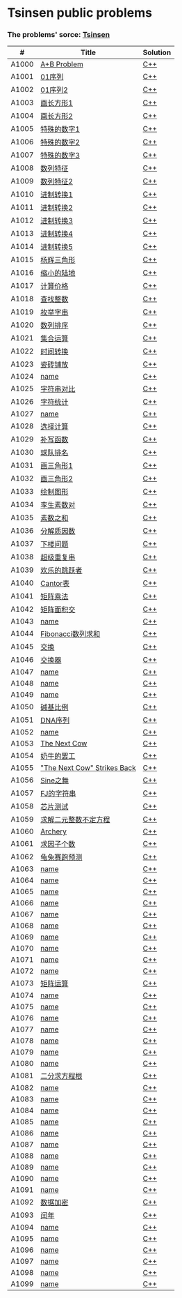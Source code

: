 # Tsinsen public problems

### The problems' sorce: [Tsinsen](http://www.tsinsen.com/ProblemArchive.page)

| # | Title | Solution |
|---| ----- | -------- |
|A1000|[A+B Problem](http://www.tsinsen.com/A1000) | [C++](./cpp/A1000/main.cpp)|
|A1001|[01序列](http://www.tsinsen.com/A1001) | [C++](./cpp/A1001/main.cpp)|
|A1002|[01序列2](http://www.tsinsen.com/A1002) | [C++](./cpp/A1002/main.cpp)|
|A1003|[画长方形1](http://www.tsinsen.com/A1003) | [C++](./cpp/A1003/main.cpp)|
|A1004|[画长方形2](http://www.tsinsen.com/A1004) | [C++](./cpp/A1004/main.cpp)|
|A1005|[特殊的数字1](http://www.tsinsen.com/A1005) | [C++](./cpp/A1005/main.cpp)|
|A1006|[特殊的数字2](http://www.tsinsen.com/A1006) | [C++](./cpp/A1006/main.cpp)|
|A1007|[特殊的数字3](http://www.tsinsen.com/A1007) | [C++](./cpp/A1007/main.cpp)|
|A1008|[数列特征](http://www.tsinsen.com/A1008) | [C++](./cpp/A1008/main.cpp)|
|A1009|[数列特征2](http://www.tsinsen.com/A1009) | [C++](./cpp/A1009/main.cpp)|
|A1010|[进制转换1](http://www.tsinsen.com/A1010) | [C++](./cpp/A1010/main.cpp)|
|A1011|[进制转换2](http://www.tsinsen.com/A1011) | [C++](./cpp/A1011/main.cpp)|
|A1012|[进制转换3](http://www.tsinsen.com/A1012) | [C++](./cpp/A1012/main.cpp)|
|A1013|[进制转换4](http://www.tsinsen.com/A1013) | [C++](./cpp/A1013/main.cpp)|
|A1014|[进制转换5](http://www.tsinsen.com/A1014) | [C++](./cpp/A1014/main.cpp)|
|A1015|[杨辉三角形](http://www.tsinsen.com/A1015) | [C++](./cpp/A1015/main.cpp)|
|A1016|[缩小的陆地](http://www.tsinsen.com/A1016) | [C++](./cpp/A1016/main.cpp)|
|A1017|[计算价格](http://www.tsinsen.com/A1017) | [C++](./cpp/A1017/main.cpp)|
|A1018|[查找整数](http://www.tsinsen.com/A1018) | [C++](./cpp/A1018/main.cpp)|
|A1019|[枚举字串](http://www.tsinsen.com/A1019) | [C++](./cpp/A1019/main.cpp)|
|A1020|[数列排序](http://www.tsinsen.com/A1020) | [C++](./cpp/A1020/main.cpp)|
|A1021|[集合运算](http://www.tsinsen.com/A1021) | [C++](./cpp/A1021/main.cpp)|
|A1022|[时间转换](http://www.tsinsen.com/A1022) | [C++](./cpp/A1022/main.cpp)|
|A1023|[瓷砖铺放](http://www.tsinsen.com/A1023) | [C++](./cpp/A1023/main.cpp)|
|A1024|[name](http://www.tsinsen.com/A1024) | [C++](./cpp/A1024/main.cpp)|
|A1025|[字符串对比](http://www.tsinsen.com/A1025) | [C++](./cpp/A1025/main.cpp)|
|A1026|[字符统计](http://www.tsinsen.com/A1026) | [C++](./cpp/A1026/main.cpp)|
|A1027|[name](http://www.tsinsen.com/A1027) | [C++](./cpp/A1027/main.cpp)|
|A1028|[选择计算](http://www.tsinsen.com/A1028) | [C++](./cpp/A1028/main.cpp)|
|A1029|[补写函数](http://www.tsinsen.com/A1029) | [C++](./cpp/A1029/main.cpp)|
|A1030|[球队排名](http://www.tsinsen.com/A1030) | [C++](./cpp/A1030/main.cpp)|
|A1031|[画三角形1](http://www.tsinsen.com/A1031) | [C++](./cpp/A1031/main.cpp)|
|A1032|[画三角形2](http://www.tsinsen.com/A1032) | [C++](./cpp/A1032/main.cpp)|
|A1033|[绘制图形](http://www.tsinsen.com/A1033) | [C++](./cpp/A1033/main.cpp)|
|A1034|[孪生素数对](http://www.tsinsen.com/A1034) | [C++](./cpp/A1034/main.cpp)|
|A1035|[素数之和](http://www.tsinsen.com/A1035) | [C++](./cpp/A1035/main.cpp)|
|A1036|[分解质因数](http://www.tsinsen.com/A1036) | [C++](./cpp/A1036/main.cpp)|
|A1037|[下楼问题](http://www.tsinsen.com/A1037) | [C++](./cpp/A1037/main.cpp)|
|A1038|[超级重复串](http://www.tsinsen.com/A1038) | [C++](./cpp/A1038/main.cpp)|
|A1039|[欢乐的跳跃者](http://www.tsinsen.com/A1039) | [C++](./cpp/A1039/main.cpp)|
|A1040|[Cantor表](http://www.tsinsen.com/A1040) | [C++](./cpp/A1040/main.cpp)|
|A1041|[矩阵乘法](http://www.tsinsen.com/A1041) | [C++](./cpp/A1041/main.cpp)|
|A1042|[矩阵面积交](http://www.tsinsen.com/A1042) | [C++](./cpp/A1042/main.cpp)|
|A1043|[name](http://www.tsinsen.com/A1043) | [C++](./cpp/A1043/main.cpp)|
|A1044|[Fibonacci数列求和](http://www.tsinsen.com/A1044) | [C++](./cpp/A1044/main.cpp)|
|A1045|[交换](http://www.tsinsen.com/A1045) | [C++](./cpp/A1045/main.cpp)|
|A1046|[交换器](http://www.tsinsen.com/A1046) | [C++](./cpp/A1046/main.cpp)|
|A1047|[name](http://www.tsinsen.com/A1047) | [C++](./cpp/A1047/main.cpp)|
|A1048|[name](http://www.tsinsen.com/A1048) | [C++](./cpp/A1048/main.cpp)|
|A1049|[name](http://www.tsinsen.com/A1049) | [C++](./cpp/A1049/main.cpp)|
|A1050|[碱基比例](http://www.tsinsen.com/A1050) | [C++](./cpp/A1050/main.cpp)|
|A1051|[DNA序列](http://www.tsinsen.com/A1051) | [C++](./cpp/A1051/main.cpp)|
|A1052|[name](http://www.tsinsen.com/A1052) | [C++](./cpp/A1052/main.cpp)|
|A1053|[The Next Cow](http://www.tsinsen.com/A1053) | [C++](./cpp/A1053/main.cpp)|
|A1054|[奶牛的罢工](http://www.tsinsen.com/A1054) | [C++](./cpp/A1054/main.cpp)|
|A1055|["The Next Cow" Strikes Back](http://www.tsinsen.com/A1055) | [C++](./cpp/A1055/main.cpp)|
|A1056|[Sine之舞](http://www.tsinsen.com/A1056) | [C++](./cpp/A1056/main.cpp)|
|A1057|[FJ的字符串](http://www.tsinsen.com/A1057) | [C++](./cpp/A1057/main.cpp)|
|A1058|[芯片测试](http://www.tsinsen.com/A1058) | [C++](./cpp/A1058/main.cpp)|
|A1059|[求解二元整数不定方程](http://www.tsinsen.com/A1059) | [C++](./cpp/A1059/main.cpp)|
|A1060|[Archery](http://www.tsinsen.com/A1060) | [C++](./cpp/A1060/main.cpp)|
|A1061|[求因子个数](http://www.tsinsen.com/A1061) | [C++](./cpp/A1061/main.cpp)|
|A1062|[龟兔赛跑预测](http://www.tsinsen.com/A1062) | [C++](./cpp/A1062/main.cpp)|
|A1063|[name](http://www.tsinsen.com/A1063) | [C++](./cpp/A1063/main.cpp)|
|A1064|[name](http://www.tsinsen.com/A1064) | [C++](./cpp/A1064/main.cpp)|
|A1065|[name](http://www.tsinsen.com/A1065) | [C++](./cpp/A1065/main.cpp)|
|A1066|[name](http://www.tsinsen.com/A1066) | [C++](./cpp/A1066/main.cpp)|
|A1067|[name](http://www.tsinsen.com/A1067) | [C++](./cpp/A1067/main.cpp)|
|A1068|[name](http://www.tsinsen.com/A1068) | [C++](./cpp/A1068/main.cpp)|
|A1069|[name](http://www.tsinsen.com/A1069) | [C++](./cpp/A1069/main.cpp)|
|A1070|[name](http://www.tsinsen.com/A1070) | [C++](./cpp/A1070/main.cpp)|
|A1071|[name](http://www.tsinsen.com/A1071) | [C++](./cpp/A1071/main.cpp)|
|A1072|[name](http://www.tsinsen.com/A1072) | [C++](./cpp/A1072/main.cpp)|
|A1073|[矩阵运算](http://www.tsinsen.com/A1073) | [C++](./cpp/A1073/main.cpp)|
|A1074|[name](http://www.tsinsen.com/A1074) | [C++](./cpp/A1074/main.cpp)|
|A1075|[name](http://www.tsinsen.com/A1075) | [C++](./cpp/A1075/main.cpp)|
|A1076|[name](http://www.tsinsen.com/A1076) | [C++](./cpp/A1076/main.cpp)|
|A1077|[name](http://www.tsinsen.com/A1077) | [C++](./cpp/A1077/main.cpp)|
|A1078|[name](http://www.tsinsen.com/A1078) | [C++](./cpp/A1078/main.cpp)|
|A1079|[name](http://www.tsinsen.com/A1079) | [C++](./cpp/A1079/main.cpp)|
|A1080|[name](http://www.tsinsen.com/A1080) | [C++](./cpp/A1080/main.cpp)|
|A1081|[二分求方程根](http://www.tsinsen.com/A1081) | [C++](./cpp/A1081/main.cpp)|
|A1082|[name](http://www.tsinsen.com/A1082) | [C++](./cpp/A1082/main.cpp)|
|A1083|[name](http://www.tsinsen.com/A1083) | [C++](./cpp/A1083/main.cpp)|
|A1084|[name](http://www.tsinsen.com/A1084) | [C++](./cpp/A1084/main.cpp)|
|A1085|[name](http://www.tsinsen.com/A1085) | [C++](./cpp/A1085/main.cpp)|
|A1086|[name](http://www.tsinsen.com/A1086) | [C++](./cpp/A1086/main.cpp)|
|A1087|[name](http://www.tsinsen.com/A1087) | [C++](./cpp/A1087/main.cpp)|
|A1088|[name](http://www.tsinsen.com/A1088) | [C++](./cpp/A1088/main.cpp)|
|A1089|[name](http://www.tsinsen.com/A1089) | [C++](./cpp/A1089/main.cpp)|
|A1090|[name](http://www.tsinsen.com/A1090) | [C++](./cpp/A1090/main.cpp)|
|A1091|[name](http://www.tsinsen.com/A1091) | [C++](./cpp/A1091/main.cpp)|
|A1092|[数据加密](http://www.tsinsen.com/A1092) | [C++](./cpp/A1092/main.cpp)|
|A1093|[闰年](http://www.tsinsen.com/A1093) | [C++](./cpp/A1093/main.cpp)|
|A1094|[name](http://www.tsinsen.com/A1094) | [C++](./cpp/A1094/main.cpp)|
|A1095|[name](http://www.tsinsen.com/A1095) | [C++](./cpp/A1095/main.cpp)|
|A1096|[name](http://www.tsinsen.com/A1096) | [C++](./cpp/A1096/main.cpp)|
|A1097|[name](http://www.tsinsen.com/A1097) | [C++](./cpp/A1097/main.cpp)|
|A1098|[name](http://www.tsinsen.com/A1098) | [C++](./cpp/A1098/main.cpp)|
|A1099|[name](http://www.tsinsen.com/A1099) | [C++](./cpp/A1099/main.cpp)|
